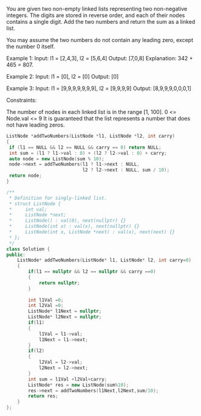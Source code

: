 You are given two non-empty linked lists representing two non-negative integers. The digits are stored in reverse order, and each of their nodes contains a single digit. Add the two numbers and return the sum as a linked list.

You may assume the two numbers do not contain any leading zero, except the number 0 itself.

Example 1:
Input: l1 = [2,4,3], l2 = [5,6,4]
Output: [7,0,8]
Explanation: 342 + 465 = 807.

Example 2:
Input: l1 = [0], l2 = [0]
Output: [0]

Example 3:
Input: l1 = [9,9,9,9,9,9,9], l2 = [9,9,9,9]
Output: [8,9,9,9,0,0,0,1]
 

Constraints:

The number of nodes in each linked list is in the range [1, 100].
0 <= Node.val <= 9
It is guaranteed that the list represents a number that does not have leading zeros.
 
 ```c++
ListNode *addTwoNumbers(ListNode *l1, ListNode *l2, int carry)
{
  if (l1 == NULL && l2 == NULL && carry == 0) return NULL;
  int sum = (l1 ? l1->val : 0) + (l2 ? l2->val : 0) + carry;
  auto node = new ListNode(sum % 10);
  node->next = addTwoNumbers(l1 ? l1->next : NULL,
                             l2 ? l2->next : NULL, sum / 10);
  return node;
}
```

``` c++
/**
 * Definition for singly-linked list.
 * struct ListNode {
 *     int val;
 *     ListNode *next;
 *     ListNode() : val(0), next(nullptr) {}
 *     ListNode(int x) : val(x), next(nullptr) {}
 *     ListNode(int x, ListNode *next) : val(x), next(next) {}
 * };
 */
class Solution {
public:
    ListNode* addTwoNumbers(ListNode* l1, ListNode* l2, int carry=0) 
    {
        if(l1 == nullptr && l2 == nullptr && carry ==0)
        {
            return nullptr;
        }
        
        int l1Val =0;
        int l2Val =0;
        ListNode* l1Next = nullptr;
        ListNode* l2Next = nullptr;
        if(l1)
        {
            l1Val = l1->val;
            l1Next = l1->next;
        }
        if(l2)
        {
            l2Val = l2->val;
            l2Next = l2->next;
        }
        int sum = l1Val +l2Val+carry;
        ListNode* res = new ListNode(sum%10);
        res->next = addTwoNumbers(l1Next,l2Next,sum/10);
        return res;
    }
};
```

